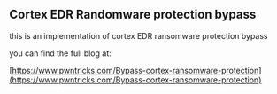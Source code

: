 ## Cortex EDR Randomware protection bypass 


this is an implementation of cortex EDR ransomware protection bypass 


you can find the full blog at: 


[https://www.pwntricks.com/Bypass-cortex-ransomware-protection](https://www.pwntricks.com/Bypass-cortex-ransomware-protection) 
